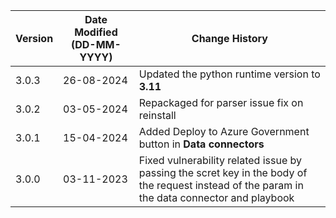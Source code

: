 | **Version** | **Date Modified (DD-MM-YYYY)** | **Change History**                          |
|-------------|--------------------------------|---------------------------------------------|
| 3.0.3       | 26-08-2024                     | Updated the python runtime version to **3.11**|
| 3.0.2       | 03-05-2024                     | Repackaged for parser issue fix on reinstall|
| 3.0.1       | 15-04-2024                     | Added Deploy to Azure Government button in **Data connectors**|
| 3.0.0       | 03-11-2023                     | Fixed vulnerability related issue by passing the scret key in the body of the request instead of the param in the data connector and playbook        |
